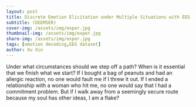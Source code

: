 ```yaml
---
layout: post
title: Discrete Emotion Elicitation under Multiple Situations with EEG Recordings
subtitle: (DEEMSER)
cover-img: /assets/img/exper.jpg
thumbnail-img: /assets/img/exper.jpg
share-img: /assets/img/exper.jpg
tags: [emotion decoding,EEG dataset]
author: Xu Xin
---
```


Under what circumstances should we step off a path? When is it essential that we finish what we start? If I bought a bag of peanuts and had an allergic reaction, no one would fault me if I threw it out. If I ended a relationship with a woman who hit me, no one would say that I had a commitment problem. But if I walk away from a seemingly secure route because my soul has other ideas, I am a flake?
